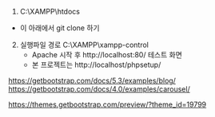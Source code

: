 1. C:\XAMPP\htdocs
  - 이 아래에서 git clone 하기

2. 실행파일 경로
  C:\XAMPP\xampp-control  
    - Apache 시작 후 http://localhost:80/ 테스트 화면
    - 본 프로젝트는 http://localhost/phpsetup/

https://getbootstrap.com/docs/5.3/examples/blog/
https://getbootstrap.com/docs/4.0/examples/carousel/


https://themes.getbootstrap.com/preview/?theme_id=19799


